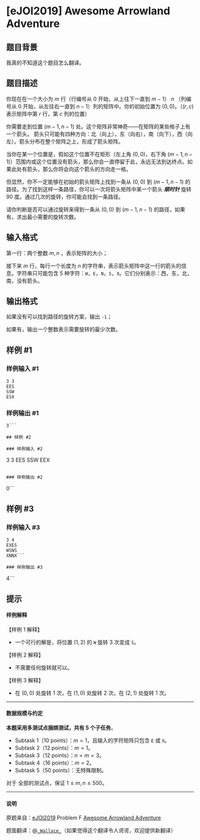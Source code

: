 # [eJOI2019] Awesome Arrowland Adventure

## 题目背景

我真的不知道这个题目怎么翻译。

## 题目描述

你现在在一个大小为 $m$ 行（行编号从 $0$ 开始，从上往下一直到 $m-1$） $n$ （列编号从 $0$ 开始，从左往右一直到 $n-1$）列的矩阵中。你的初始位置为 $(0,0)$。（$(r,c)$ 表示矩阵中第 $r$ 行，第 $c$ 列的位置）

你需要走到位置 $(m-1,n-1)$ 处。这个矩阵非常神奇——在矩阵的某些格子上有一个箭头。 箭头只可能有四种方向：北（向上），东（向右），南（向下），西（向左）。箭头分布在整个矩阵之上，形成了箭头矩阵。

当你在某一个位置是，假如这个位置不在矩形（左上角 $(0,0)$，右下角 $(m-1,n-1)$）范围内或这个位置没有箭头，那么你会一直停留于此，永远无法到达终点。如果此处有箭头，那么你将会向这个箭头的方向走一格。

但显然，你不一定能够在初始的箭头矩阵上找到一条从 $(0,0)$ 到 $(m-1,n-1)$ 的路径。为了找到这样一条路径，你可以一次将箭头矩阵中某一个箭头 ***顺时针*** 旋转 $90$ 度。通过几次的旋转，你可能会找到一条路径。

请你判断是否可以通过旋转来得到一条从 $(0,0)$ 到 $(m-1,n-1)$ 的路径，如果有，求出最小需要的旋转次数。

## 输入格式

第一行：两个整数 $m,n$ ，表示矩阵的大小；

接下来 $m$ 行，每行一个长度为 $n$ 的字符串，表示箭头矩阵中这一行的箭头的信息。字符串只可能包含 $5$ 种字符：```W```，```E```，```N```，```S```，```X```。它们分别表示：西，东，北，南，没有箭头。

## 输出格式

如果没有可以找到路径的旋转方案，输出 ```-1```；

如果有，输出一个整数表示需要旋转的最少次数。

## 样例 #1

### 样例输入 #1
```
​3 3
EES
SSW
ESX​
```

### 样例输出 #1

```
3```

## 样例 #2

### 样例输入 #2
```
​3 3
EES
SSW
EEX​
```

### 样例输出 #2

```
0```

## 样例 #3

### 样例输入 #3
```
​3 4
EXES
WSNS
XNNX```

### 样例输出 #3

```
4```

## 提示

#### 样例解释

【样例 1 解释】
- 一个可行的解是，将位置 $(1,2)$ 的 ```W``` 旋转 $3$ 次变成 ```S```。

【样例 2 解释】
- 不需要任何旋转就可以。

【样例 3 解释】
- 在 $(0,0)$ 处旋转 $1$ 次，在 $(1,0)$ 处旋转 $2$ 次，在 $(2,1)$ 处旋转 $1$ 次。

---
#### 数据规模与约定

**本题采用多测试点捆绑测试，共有 $5$ 个子任务**。

- Subtask 1（10 points）：$m=1$，且输入的字符矩阵只包含 ```E``` 或 ```X```。
- Subtask 2（12 points）：$m=1$。
- Subtask 3（12 points）：$n=m=3$。
- Subtask 4（16 points）：$m=2$。
- Subtask 5（50 points）：无特殊限制。

对于 全部的测试点，保证 $1\le m,n\le 500$。

---

#### 说明

原题来自：[eJOI2019](https://www.ejoi2019.si) Problem F [Awesome Arrowland Adventure](https://www.ejoi2019.si/static/media/uploads/tasks/adventure-isc(1).pdf)

题面翻译：@[```_Wallace_```](https://www.luogu.com.cn/user/61430)（如果觉得这个翻译令人谔谔，欢迎提供新翻译）
